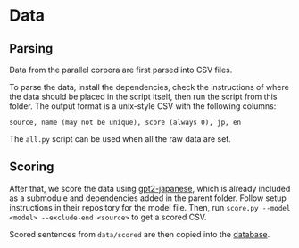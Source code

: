 # Data

## Parsing

Data from the parallel corpora are first parsed into CSV files.

To parse the data, install the dependencies, check the instructions of where the data should be placed in the script itself, then run the script from this folder. The output format is a unix-style CSV with the following columns:
```
source, name (may not be unique), score (always 0), jp, en
```

The `all.py` script can be used when all the raw data are set.

## Scoring

After that, we score the data using [gpt2-japanese](https://github.com/tanreinama/gpt2-japanese), which is already included as a submodule and dependencies added in the parent folder. Follow setup instructions in their repository for the model file. Then, run `score.py --model <model> --exclude-end <source>` to get a scored CSV.

Scored sentences from `data/scored` are then copied into the [database](../docker/postgres-mecab/README.md).
